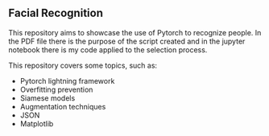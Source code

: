 ## Facial Recognition

This repository aims to showcase the use of Pytorch to recognize people.
In the PDF file there is the purpose of the script created and in the jupyter notebook there is my code applied to the selection process.

This repository covers some topics, such as:
 - Pytorch lightning framework
 - Overfitting prevention
 - Siamese models
 - Augmentation techniques
 - JSON 
 - Matplotlib 